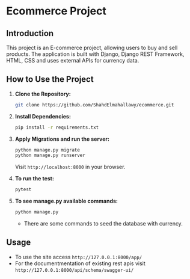 # Ecommerce Project

## Introduction

This project is an E-commerce project, allowing users to buy and sell products. The application is built with Django, Django REST Framework, HTML, CSS and uses external APIs for currency data.

## How to Use the Project

1. **Clone the Repository:**

   ```bash
   git clone https://github.com/ShahdElmahallawy/ecommerce.git
   ```


2. **Install Dependencies:**

   ```bash
   pip install -r requirements.txt
   ```


3. **Apply Migrations and run the server:**

   ```bash
   python manage.py migrate
   python manage.py runserver
   ```

   Visit `http://localhost:8000` in your browser.

4. **To run the test:**

   ```bash
   pytest
   ```

5. **To see manage.py available commands:**
   ```bash
   python manage.py
   ```
   - There are some commands to seed the database with currency.

## Usage

- To use the site access `http://127.0.0.1:8000/app/`
- For the documentmentation of existing rest apis visit `http://127.0.0.1:8000/api/schema/swagger-ui/`
